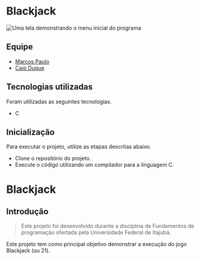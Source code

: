 # Blackjack
<fig>
<img src="https://i9.ytimg.com/vi_webp/B1jNqSJTRVU/mqdefault.webp?v=5f038944&sqp=CJiC5JEG&rs=AOn4CLAYn2pLVP5-0xzgJCmZo1-uPfT-nw" alt="Uma tela demonstrando o menu inicial do programa">
</fig>

## Equipe

- [Marcos Paulo](https://github.com/MarcosPaul0)
- [Caio Duque](https://github.com/CaioWyrda)

## Tecnologias utilizadas

Foram utilizadas as seguintes tecnologias.

- C

## Inicialização
Para executar o projeto, utilize as etapas descritas abaixo.

* Clone o repositório do projeto.
* Execute o código utilizando um compilador para a linguagem C.

# Blackjack

## Introdução

> Este projeto foi desenvolvido durante a disciplina de Fundamentos de programação ofertada pela Universidade Federal de Itajubá.

Este projeto tem como principal objetivo demonstrar a execução do jogo Blackjack (ou 21).
